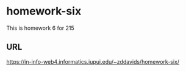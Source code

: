 # homework-six

This is homework 6 for 215

## URL

https://in-info-web4.informatics.iupui.edu/~zddavids/homework-six/
